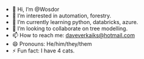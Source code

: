 - 👋 Hi, I’m @Wosdor
- 👀 I’m interested in automation, forestry.
- 🌱 I’m currently learning python, databricks, azure.
- 💞️ I’m looking to collaborate on tree modelling.
- 📫 How to reach me: daveverkaiks@hotmail.com
- 😄 Pronouns: He/him/they/them
- ⚡ Fun fact: I have 4 cats.

<!---
Wosdor/Wosdor is a ✨ special ✨ repository because its `README.md` (this file) appears on your GitHub profile.
You can click the Preview link to take a look at your changes.
--->
